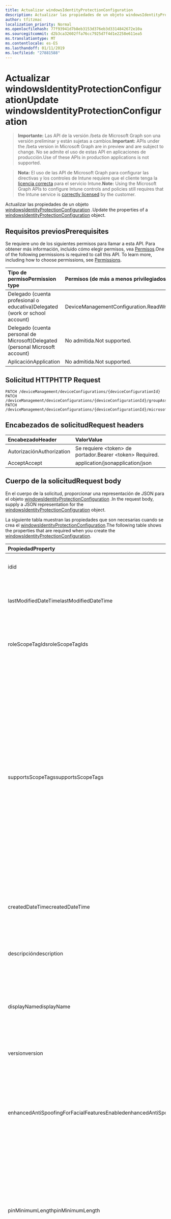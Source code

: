 ```yaml
---
title: Actualizar windowsIdentityProtectionConfiguration
description: Actualizar las propiedades de un objeto windowsIdentityProtectionConfiguration.
author: tfitzmac
localization_priority: Normal
ms.openlocfilehash: 77f93941d7b8eb3153d376eb3d3314842672e10a
ms.sourcegitcommit: d2b3ca32602ffa76cc7925d7f4d1e2258e611ea5
ms.translationtype: MT
ms.contentlocale: es-ES
ms.lasthandoff: 01/11/2019
ms.locfileid: "27881588"
---
```

# <a name="update-windowsidentityprotectionconfiguration"></a><span data-ttu-id="b2ccf-103">Actualizar windowsIdentityProtectionConfiguration</span><span class="sxs-lookup"><span data-stu-id="b2ccf-103">Update windowsIdentityProtectionConfiguration</span></span>

> <span data-ttu-id="b2ccf-104">**Importante:** Las API de la versión /beta de Microsoft Graph son una versión preliminar y están sujetas a cambios.</span><span class="sxs-lookup"><span data-stu-id="b2ccf-104">**Important:** APIs under the /beta version in Microsoft Graph are in preview and are subject to change.</span></span> <span data-ttu-id="b2ccf-105">No se admite el uso de estas API en aplicaciones de producción.</span><span class="sxs-lookup"><span data-stu-id="b2ccf-105">Use of these APIs in production applications is not supported.</span></span>

> <span data-ttu-id="b2ccf-106">**Nota:** El uso de las API de Microsoft Graph para configurar las directivas y los controles de Intune requiere que el cliente tenga la [licencia correcta](https://go.microsoft.com/fwlink/?linkid=839381) para el servicio Intune.</span><span class="sxs-lookup"><span data-stu-id="b2ccf-106">**Note:** Using the Microsoft Graph APIs to configure Intune controls and policies still requires that the Intune service is [correctly licensed](https://go.microsoft.com/fwlink/?linkid=839381) by the customer.</span></span>

<span data-ttu-id="b2ccf-107">Actualizar las propiedades de un objeto [windowsIdentityProtectionConfiguration](../resources/intune-deviceconfig-windowsidentityprotectionconfiguration.md) .</span><span class="sxs-lookup"><span data-stu-id="b2ccf-107">Update the properties of a [windowsIdentityProtectionConfiguration](../resources/intune-deviceconfig-windowsidentityprotectionconfiguration.md) object.</span></span>
## <a name="prerequisites"></a><span data-ttu-id="b2ccf-108">Requisitos previos</span><span class="sxs-lookup"><span data-stu-id="b2ccf-108">Prerequisites</span></span>
<span data-ttu-id="b2ccf-p102">Se requiere uno de los siguientes permisos para llamar a esta API. Para obtener más información, incluido cómo elegir permisos, vea [Permisos](/graph/permissions-reference).</span><span class="sxs-lookup"><span data-stu-id="b2ccf-p102">One of the following permissions is required to call this API. To learn more, including how to choose permissions, see [Permissions](/graph/permissions-reference).</span></span>

|<span data-ttu-id="b2ccf-111">Tipo de permiso</span><span class="sxs-lookup"><span data-stu-id="b2ccf-111">Permission type</span></span>|<span data-ttu-id="b2ccf-112">Permisos (de más a menos privilegiados)</span><span class="sxs-lookup"><span data-stu-id="b2ccf-112">Permissions (from most to least privileged)</span></span>|
|:---|:---|
|<span data-ttu-id="b2ccf-113">Delegado (cuenta profesional o educativa)</span><span class="sxs-lookup"><span data-stu-id="b2ccf-113">Delegated (work or school account)</span></span>|<span data-ttu-id="b2ccf-114">DeviceManagementConfiguration.ReadWrite.All</span><span class="sxs-lookup"><span data-stu-id="b2ccf-114">DeviceManagementConfiguration.ReadWrite.All</span></span>|
|<span data-ttu-id="b2ccf-115">Delegado (cuenta personal de Microsoft)</span><span class="sxs-lookup"><span data-stu-id="b2ccf-115">Delegated (personal Microsoft account)</span></span>|<span data-ttu-id="b2ccf-116">No admitida.</span><span class="sxs-lookup"><span data-stu-id="b2ccf-116">Not supported.</span></span>|
|<span data-ttu-id="b2ccf-117">Aplicación</span><span class="sxs-lookup"><span data-stu-id="b2ccf-117">Application</span></span>|<span data-ttu-id="b2ccf-118">No admitida.</span><span class="sxs-lookup"><span data-stu-id="b2ccf-118">Not supported.</span></span>|

## <a name="http-request"></a><span data-ttu-id="b2ccf-119">Solicitud HTTP</span><span class="sxs-lookup"><span data-stu-id="b2ccf-119">HTTP Request</span></span>
<!-- {
  "blockType": "ignored"
}
-->
``` http
PATCH /deviceManagement/deviceConfigurations/{deviceConfigurationId}
PATCH /deviceManagement/deviceConfigurations/{deviceConfigurationId}/groupAssignments/{deviceConfigurationGroupAssignmentId}/deviceConfiguration
PATCH /deviceManagement/deviceConfigurations/{deviceConfigurationId}/microsoft.graph.windowsDomainJoinConfiguration/networkAccessConfigurations/{deviceConfigurationId}
```

## <a name="request-headers"></a><span data-ttu-id="b2ccf-120">Encabezados de solicitud</span><span class="sxs-lookup"><span data-stu-id="b2ccf-120">Request headers</span></span>
|<span data-ttu-id="b2ccf-121">Encabezado</span><span class="sxs-lookup"><span data-stu-id="b2ccf-121">Header</span></span>|<span data-ttu-id="b2ccf-122">Valor</span><span class="sxs-lookup"><span data-stu-id="b2ccf-122">Value</span></span>|
|:---|:---|
|<span data-ttu-id="b2ccf-123">Autorización</span><span class="sxs-lookup"><span data-stu-id="b2ccf-123">Authorization</span></span>|<span data-ttu-id="b2ccf-124">Se requiere &lt;token&gt; de portador.</span><span class="sxs-lookup"><span data-stu-id="b2ccf-124">Bearer &lt;token&gt; Required.</span></span>|
|<span data-ttu-id="b2ccf-125">Accept</span><span class="sxs-lookup"><span data-stu-id="b2ccf-125">Accept</span></span>|<span data-ttu-id="b2ccf-126">application/json</span><span class="sxs-lookup"><span data-stu-id="b2ccf-126">application/json</span></span>|

## <a name="request-body"></a><span data-ttu-id="b2ccf-127">Cuerpo de la solicitud</span><span class="sxs-lookup"><span data-stu-id="b2ccf-127">Request body</span></span>
<span data-ttu-id="b2ccf-128">En el cuerpo de la solicitud, proporcionar una representación de JSON para el objeto [windowsIdentityProtectionConfiguration](../resources/intune-deviceconfig-windowsidentityprotectionconfiguration.md) .</span><span class="sxs-lookup"><span data-stu-id="b2ccf-128">In the request body, supply a JSON representation for the [windowsIdentityProtectionConfiguration](../resources/intune-deviceconfig-windowsidentityprotectionconfiguration.md) object.</span></span>

<span data-ttu-id="b2ccf-129">La siguiente tabla muestran las propiedades que son necesarias cuando se crea el [windowsIdentityProtectionConfiguration](../resources/intune-deviceconfig-windowsidentityprotectionconfiguration.md).</span><span class="sxs-lookup"><span data-stu-id="b2ccf-129">The following table shows the properties that are required when you create the [windowsIdentityProtectionConfiguration](../resources/intune-deviceconfig-windowsidentityprotectionconfiguration.md).</span></span>

|<span data-ttu-id="b2ccf-130">Propiedad</span><span class="sxs-lookup"><span data-stu-id="b2ccf-130">Property</span></span>|<span data-ttu-id="b2ccf-131">Tipo</span><span class="sxs-lookup"><span data-stu-id="b2ccf-131">Type</span></span>|<span data-ttu-id="b2ccf-132">Descripción</span><span class="sxs-lookup"><span data-stu-id="b2ccf-132">Description</span></span>|
|:---|:---|:---|
|<span data-ttu-id="b2ccf-133">id</span><span class="sxs-lookup"><span data-stu-id="b2ccf-133">id</span></span>|<span data-ttu-id="b2ccf-134">Cadena</span><span class="sxs-lookup"><span data-stu-id="b2ccf-134">String</span></span>|<span data-ttu-id="b2ccf-135">Clave de la entidad.</span><span class="sxs-lookup"><span data-stu-id="b2ccf-135">Key of the entity.</span></span> <span data-ttu-id="b2ccf-136">Heredado de [deviceConfiguration](../resources/intune-deviceconfig-deviceconfiguration.md)</span><span class="sxs-lookup"><span data-stu-id="b2ccf-136">Inherited from [deviceConfiguration](../resources/intune-deviceconfig-deviceconfiguration.md)</span></span>|
|<span data-ttu-id="b2ccf-137">lastModifiedDateTime</span><span class="sxs-lookup"><span data-stu-id="b2ccf-137">lastModifiedDateTime</span></span>|<span data-ttu-id="b2ccf-138">DateTimeOffset</span><span class="sxs-lookup"><span data-stu-id="b2ccf-138">DateTimeOffset</span></span>|<span data-ttu-id="b2ccf-139">Fecha y hora en la que se modificó el objeto por última vez.</span><span class="sxs-lookup"><span data-stu-id="b2ccf-139">DateTime the object was last modified.</span></span> <span data-ttu-id="b2ccf-140">Heredado de [deviceConfiguration](../resources/intune-deviceconfig-deviceconfiguration.md)</span><span class="sxs-lookup"><span data-stu-id="b2ccf-140">Inherited from [deviceConfiguration](../resources/intune-deviceconfig-deviceconfiguration.md)</span></span>|
|<span data-ttu-id="b2ccf-141">roleScopeTagIds</span><span class="sxs-lookup"><span data-stu-id="b2ccf-141">roleScopeTagIds</span></span>|<span data-ttu-id="b2ccf-142">Colección String</span><span class="sxs-lookup"><span data-stu-id="b2ccf-142">String collection</span></span>|<span data-ttu-id="b2ccf-143">Lista de etiquetas de ámbito para esta instancia de entidad.</span><span class="sxs-lookup"><span data-stu-id="b2ccf-143">List of Scope Tags for this Entity instance.</span></span> <span data-ttu-id="b2ccf-144">Heredado de [deviceConfiguration](../resources/intune-deviceconfig-deviceconfiguration.md)</span><span class="sxs-lookup"><span data-stu-id="b2ccf-144">Inherited from [deviceConfiguration](../resources/intune-deviceconfig-deviceconfiguration.md)</span></span>|
|<span data-ttu-id="b2ccf-145">supportsScopeTags</span><span class="sxs-lookup"><span data-stu-id="b2ccf-145">supportsScopeTags</span></span>|<span data-ttu-id="b2ccf-146">Booleano</span><span class="sxs-lookup"><span data-stu-id="b2ccf-146">Boolean</span></span>|<span data-ttu-id="b2ccf-147">Indica si la configuración del dispositivo subyacente admite la asignación de etiquetas de ámbito.</span><span class="sxs-lookup"><span data-stu-id="b2ccf-147">Indicates whether or not the underlying Device Configuration supports the assignment of scope tags.</span></span> <span data-ttu-id="b2ccf-148">No se permite la asignación a la propiedad ScopeTags cuando este valor es false y entidades no estará visibles para los usuarios con ámbito.</span><span class="sxs-lookup"><span data-stu-id="b2ccf-148">Assigning to the ScopeTags property is not allowed when this value is false and entities will not be visible to scoped users.</span></span> <span data-ttu-id="b2ccf-149">Esto se produce para las directivas de heredado creadas en Silverlight y se puede resolver por eliminar y volver a crear la directiva en el Portal de Azure.</span><span class="sxs-lookup"><span data-stu-id="b2ccf-149">This occurs for Legacy policies created in Silverlight and can be resolved by deleting and recreating the policy in the Azure Portal.</span></span> <span data-ttu-id="b2ccf-150">Esta propiedad es de sólo lectura.</span><span class="sxs-lookup"><span data-stu-id="b2ccf-150">This property is read-only.</span></span> <span data-ttu-id="b2ccf-151">Heredado de [deviceConfiguration](../resources/intune-deviceconfig-deviceconfiguration.md)</span><span class="sxs-lookup"><span data-stu-id="b2ccf-151">Inherited from [deviceConfiguration](../resources/intune-deviceconfig-deviceconfiguration.md)</span></span>|
|<span data-ttu-id="b2ccf-152">createdDateTime</span><span class="sxs-lookup"><span data-stu-id="b2ccf-152">createdDateTime</span></span>|<span data-ttu-id="b2ccf-153">DateTimeOffset</span><span class="sxs-lookup"><span data-stu-id="b2ccf-153">DateTimeOffset</span></span>|<span data-ttu-id="b2ccf-154">Fecha y hora en la que se creó el objeto.</span><span class="sxs-lookup"><span data-stu-id="b2ccf-154">DateTime the object was created.</span></span> <span data-ttu-id="b2ccf-155">Heredado de [deviceConfiguration](../resources/intune-deviceconfig-deviceconfiguration.md)</span><span class="sxs-lookup"><span data-stu-id="b2ccf-155">Inherited from [deviceConfiguration](../resources/intune-deviceconfig-deviceconfiguration.md)</span></span>|
|<span data-ttu-id="b2ccf-156">descripción</span><span class="sxs-lookup"><span data-stu-id="b2ccf-156">description</span></span>|<span data-ttu-id="b2ccf-157">Cadena</span><span class="sxs-lookup"><span data-stu-id="b2ccf-157">String</span></span>|<span data-ttu-id="b2ccf-158">Descripción proporcionada por el administrador de la configuración del dispositivo.</span><span class="sxs-lookup"><span data-stu-id="b2ccf-158">Admin provided description of the Device Configuration.</span></span> <span data-ttu-id="b2ccf-159">Heredado de [deviceConfiguration](../resources/intune-deviceconfig-deviceconfiguration.md)</span><span class="sxs-lookup"><span data-stu-id="b2ccf-159">Inherited from [deviceConfiguration](../resources/intune-deviceconfig-deviceconfiguration.md)</span></span>|
|<span data-ttu-id="b2ccf-160">displayName</span><span class="sxs-lookup"><span data-stu-id="b2ccf-160">displayName</span></span>|<span data-ttu-id="b2ccf-161">Cadena</span><span class="sxs-lookup"><span data-stu-id="b2ccf-161">String</span></span>|<span data-ttu-id="b2ccf-162">Nombre proporcionado por el administrador de la configuración del dispositivo.</span><span class="sxs-lookup"><span data-stu-id="b2ccf-162">Admin provided name of the device configuration.</span></span> <span data-ttu-id="b2ccf-163">Heredado de [deviceConfiguration](../resources/intune-deviceconfig-deviceconfiguration.md)</span><span class="sxs-lookup"><span data-stu-id="b2ccf-163">Inherited from [deviceConfiguration](../resources/intune-deviceconfig-deviceconfiguration.md)</span></span>|
|<span data-ttu-id="b2ccf-164">version</span><span class="sxs-lookup"><span data-stu-id="b2ccf-164">version</span></span>|<span data-ttu-id="b2ccf-165">Int32</span><span class="sxs-lookup"><span data-stu-id="b2ccf-165">Int32</span></span>|<span data-ttu-id="b2ccf-166">Versión de la configuración del dispositivo.</span><span class="sxs-lookup"><span data-stu-id="b2ccf-166">Version of the device configuration.</span></span> <span data-ttu-id="b2ccf-167">Heredado de [deviceConfiguration](../resources/intune-deviceconfig-deviceconfiguration.md)</span><span class="sxs-lookup"><span data-stu-id="b2ccf-167">Inherited from [deviceConfiguration](../resources/intune-deviceconfig-deviceconfiguration.md)</span></span>|
|<span data-ttu-id="b2ccf-168">enhancedAntiSpoofingForFacialFeaturesEnabled</span><span class="sxs-lookup"><span data-stu-id="b2ccf-168">enhancedAntiSpoofingForFacialFeaturesEnabled</span></span>|<span data-ttu-id="b2ccf-169">Booleano</span><span class="sxs-lookup"><span data-stu-id="b2ccf-169">Boolean</span></span>|<span data-ttu-id="b2ccf-170">Valor booleano que se usa para permitir mejorada contra la suplantación de reconocimiento de característica faciales acerca de la autenticación de Windows Hola cara.</span><span class="sxs-lookup"><span data-stu-id="b2ccf-170">Boolean value used to enable enhanced anti-spoofing for facial feature recognition on Windows Hello face authentication.</span></span>|
|<span data-ttu-id="b2ccf-171">pinMinimumLength</span><span class="sxs-lookup"><span data-stu-id="b2ccf-171">pinMinimumLength</span></span>|<span data-ttu-id="b2ccf-172">Int32</span><span class="sxs-lookup"><span data-stu-id="b2ccf-172">Int32</span></span>|<span data-ttu-id="b2ccf-173">Valor entero que establece el número mínimo de caracteres necesarios para el Windows Hello de PIN de negocio.</span><span class="sxs-lookup"><span data-stu-id="b2ccf-173">Integer value that sets the minimum number of characters required for the Windows Hello for Business PIN.</span></span> <span data-ttu-id="b2ccf-174">Los valores válidos son de 4 a 127 inclusive y menor o igual que el valor establecido para el PIN máximo.</span><span class="sxs-lookup"><span data-stu-id="b2ccf-174">Valid values are 4 to 127 inclusive and less than or equal to the value set for the maximum PIN.</span></span> <span data-ttu-id="b2ccf-175">Valores válidos 4 a 127</span><span class="sxs-lookup"><span data-stu-id="b2ccf-175">Valid values 4 to 127</span></span>|
|<span data-ttu-id="b2ccf-176">pinMaximumLength</span><span class="sxs-lookup"><span data-stu-id="b2ccf-176">pinMaximumLength</span></span>|<span data-ttu-id="b2ccf-177">Int32</span><span class="sxs-lookup"><span data-stu-id="b2ccf-177">Int32</span></span>|<span data-ttu-id="b2ccf-178">Valor entero que establece el número máximo de caracteres permitidos para el trabajo PIN.</span><span class="sxs-lookup"><span data-stu-id="b2ccf-178">Integer value that sets the maximum number of characters allowed for the work PIN.</span></span> <span data-ttu-id="b2ccf-179">Los valores válidos son de 4 a 127 inclusive y mayor o igual que el valor establecido para el PIN mínimo.</span><span class="sxs-lookup"><span data-stu-id="b2ccf-179">Valid values are 4 to 127 inclusive and greater than or equal to the value set for the minimum PIN.</span></span> <span data-ttu-id="b2ccf-180">Valores válidos 4 a 127</span><span class="sxs-lookup"><span data-stu-id="b2ccf-180">Valid values 4 to 127</span></span>|
|<span data-ttu-id="b2ccf-181">pinUppercaseCharactersUsage</span><span class="sxs-lookup"><span data-stu-id="b2ccf-181">pinUppercaseCharactersUsage</span></span>|[<span data-ttu-id="b2ccf-182">configurationUsage</span><span class="sxs-lookup"><span data-stu-id="b2ccf-182">configurationUsage</span></span>](../resources/intune-deviceconfig-configurationusage.md)|<span data-ttu-id="b2ccf-183">Este valor configura el uso de caracteres en mayúsculas en el Windows Hello para profesionales PIN.</span><span class="sxs-lookup"><span data-stu-id="b2ccf-183">This value configures the use of uppercase characters in the Windows Hello for Business PIN.</span></span> <span data-ttu-id="b2ccf-184">Los valores posibles son: `blocked`, `required` y `allowed`.</span><span class="sxs-lookup"><span data-stu-id="b2ccf-184">Possible values are: `blocked`, `required`, `allowed`.</span></span>|
|<span data-ttu-id="b2ccf-185">pinLowercaseCharactersUsage</span><span class="sxs-lookup"><span data-stu-id="b2ccf-185">pinLowercaseCharactersUsage</span></span>|[<span data-ttu-id="b2ccf-186">configurationUsage</span><span class="sxs-lookup"><span data-stu-id="b2ccf-186">configurationUsage</span></span>](../resources/intune-deviceconfig-configurationusage.md)|<span data-ttu-id="b2ccf-187">Este valor configura el uso de caracteres en minúsculas en el Windows Hello para profesionales PIN.</span><span class="sxs-lookup"><span data-stu-id="b2ccf-187">This value configures the use of lowercase characters in the Windows Hello for Business PIN.</span></span> <span data-ttu-id="b2ccf-188">Los valores posibles son: `blocked`, `required` y `allowed`.</span><span class="sxs-lookup"><span data-stu-id="b2ccf-188">Possible values are: `blocked`, `required`, `allowed`.</span></span>|
|<span data-ttu-id="b2ccf-189">pinSpecialCharactersUsage</span><span class="sxs-lookup"><span data-stu-id="b2ccf-189">pinSpecialCharactersUsage</span></span>|[<span data-ttu-id="b2ccf-190">configurationUsage</span><span class="sxs-lookup"><span data-stu-id="b2ccf-190">configurationUsage</span></span>](../resources/intune-deviceconfig-configurationusage.md)|<span data-ttu-id="b2ccf-191">Controla la capacidad de usar caracteres especiales en el Windows Hello para profesionales PIN.</span><span class="sxs-lookup"><span data-stu-id="b2ccf-191">Controls the ability to use special characters in the Windows Hello for Business PIN.</span></span> <span data-ttu-id="b2ccf-192">Los valores posibles son: `blocked`, `required` y `allowed`.</span><span class="sxs-lookup"><span data-stu-id="b2ccf-192">Possible values are: `blocked`, `required`, `allowed`.</span></span>|
|<span data-ttu-id="b2ccf-193">pinExpirationInDays</span><span class="sxs-lookup"><span data-stu-id="b2ccf-193">pinExpirationInDays</span></span>|<span data-ttu-id="b2ccf-194">Int32</span><span class="sxs-lookup"><span data-stu-id="b2ccf-194">Int32</span></span>|<span data-ttu-id="b2ccf-195">Valor entero especifica el período (en días) que se puede usar un NIP antes de que el sistema requiere que el usuario que la cambie.</span><span class="sxs-lookup"><span data-stu-id="b2ccf-195">Integer value specifies the period (in days) that a PIN can be used before the system requires the user to change it.</span></span> <span data-ttu-id="b2ccf-196">Los valores válidos son 0 a 730 inclusive.</span><span class="sxs-lookup"><span data-stu-id="b2ccf-196">Valid values are 0 to 730 inclusive.</span></span> <span data-ttu-id="b2ccf-197">Valores válidos de 0 a 730.</span><span class="sxs-lookup"><span data-stu-id="b2ccf-197">Valid values 0 to 730</span></span>|
|<span data-ttu-id="b2ccf-198">pinPreviousBlockCount</span><span class="sxs-lookup"><span data-stu-id="b2ccf-198">pinPreviousBlockCount</span></span>|<span data-ttu-id="b2ccf-199">Int32</span><span class="sxs-lookup"><span data-stu-id="b2ccf-199">Int32</span></span>|<span data-ttu-id="b2ccf-200">Controla la capacidad para impedir que los usuarios utilicen más allá de los PIN.</span><span class="sxs-lookup"><span data-stu-id="b2ccf-200">Controls the ability to prevent users from using past PINs.</span></span> <span data-ttu-id="b2ccf-201">Esto se debe establecer entre 0 y 50, ambos inclusive, y el PIN del usuario actual se incluye en ese número.</span><span class="sxs-lookup"><span data-stu-id="b2ccf-201">This must be set between 0 and 50, inclusive, and the current PIN of the user is included in that count.</span></span> <span data-ttu-id="b2ccf-202">Si se establece en 0, anterior no se almacenan los PIN.</span><span class="sxs-lookup"><span data-stu-id="b2ccf-202">If set to 0, previous PINs are not stored.</span></span> <span data-ttu-id="b2ccf-203">No se conserva el historial de PIN a través de un PIN restablecer.</span><span class="sxs-lookup"><span data-stu-id="b2ccf-203">PIN history is not preserved through a PIN reset.</span></span> <span data-ttu-id="b2ccf-204">Valores válidos de 0 a 50.</span><span class="sxs-lookup"><span data-stu-id="b2ccf-204">Valid values 0 to 50</span></span>|
|<span data-ttu-id="b2ccf-205">pinRecoveryEnabled</span><span class="sxs-lookup"><span data-stu-id="b2ccf-205">pinRecoveryEnabled</span></span>|<span data-ttu-id="b2ccf-206">Booleano</span><span class="sxs-lookup"><span data-stu-id="b2ccf-206">Boolean</span></span>|<span data-ttu-id="b2ccf-207">Valor booleano que permite a un usuario cambiar su PIN mediante el Windows Hello para servicio de recuperación de PIN de negocio.</span><span class="sxs-lookup"><span data-stu-id="b2ccf-207">Boolean value that enables a user to change their PIN by using the Windows Hello for Business PIN recovery service.</span></span>|
|<span data-ttu-id="b2ccf-208">securityDeviceRequired</span><span class="sxs-lookup"><span data-stu-id="b2ccf-208">securityDeviceRequired</span></span>|<span data-ttu-id="b2ccf-209">Booleano</span><span class="sxs-lookup"><span data-stu-id="b2ccf-209">Boolean</span></span>|<span data-ttu-id="b2ccf-210">Controla si se debe requerir un módulo de plataforma segura (TPM) para aprovisionamiento Windows Hello para la empresa.</span><span class="sxs-lookup"><span data-stu-id="b2ccf-210">Controls whether to require a Trusted Platform Module (TPM) for provisioning Windows Hello for Business.</span></span> <span data-ttu-id="b2ccf-211">Un TPM proporciona una ventaja de seguridad adicional en que los datos almacenados en él no se puede usar en otros dispositivos.</span><span class="sxs-lookup"><span data-stu-id="b2ccf-211">A TPM provides an additional security benefit in that data stored on it cannot be used on other devices.</span></span> <span data-ttu-id="b2ccf-212">Si se establece en False, todos los dispositivos pueden aprovisionar Windows Hello para la empresa, incluso si no hay un TPM utilizable.</span><span class="sxs-lookup"><span data-stu-id="b2ccf-212">If set to False, all devices can provision Windows Hello for Business even if there is not a usable TPM.</span></span>|
|<span data-ttu-id="b2ccf-213">unlockWithBiometricsEnabled</span><span class="sxs-lookup"><span data-stu-id="b2ccf-213">unlockWithBiometricsEnabled</span></span>|<span data-ttu-id="b2ccf-214">Booleano</span><span class="sxs-lookup"><span data-stu-id="b2ccf-214">Boolean</span></span>|<span data-ttu-id="b2ccf-215">Controla el uso de gestos biométricas, como cara y de huella digital, como una alternativa a la Windows Hola de PIN de negocio.</span><span class="sxs-lookup"><span data-stu-id="b2ccf-215">Controls the use of biometric gestures, such as face and fingerprint, as an alternative to the Windows Hello for Business PIN.</span></span>  <span data-ttu-id="b2ccf-216">Si se establece en False, biométricas gestos no se permite.</span><span class="sxs-lookup"><span data-stu-id="b2ccf-216">If set to False, biometric gestures are not allowed.</span></span> <span data-ttu-id="b2ccf-217">Los usuarios aún deben configurar un PIN como una copia de seguridad en caso de errores.</span><span class="sxs-lookup"><span data-stu-id="b2ccf-217">Users must still configure a PIN as a backup in case of failures.</span></span>|
|<span data-ttu-id="b2ccf-218">useCertificatesForOnPremisesAuthEnabled</span><span class="sxs-lookup"><span data-stu-id="b2ccf-218">useCertificatesForOnPremisesAuthEnabled</span></span>|<span data-ttu-id="b2ccf-219">Booleano</span><span class="sxs-lookup"><span data-stu-id="b2ccf-219">Boolean</span></span>|<span data-ttu-id="b2ccf-220">Valor booleano que permite Windows Hello para la empresa a usar certificados para autenticar los recursos locales.</span><span class="sxs-lookup"><span data-stu-id="b2ccf-220">Boolean value that enables Windows Hello for Business to use certificates to authenticate on-premise resources.</span></span>|
|<span data-ttu-id="b2ccf-221">windowsHelloForBusinessBlocked</span><span class="sxs-lookup"><span data-stu-id="b2ccf-221">windowsHelloForBusinessBlocked</span></span>|<span data-ttu-id="b2ccf-222">Booleano</span><span class="sxs-lookup"><span data-stu-id="b2ccf-222">Boolean</span></span>|<span data-ttu-id="b2ccf-223">Valor booleano que bloquea Windows Hello para la empresa como un método para iniciar sesión en Windows.</span><span class="sxs-lookup"><span data-stu-id="b2ccf-223">Boolean value that blocks Windows Hello for Business as a method for signing into Windows.</span></span>|



## <a name="response"></a><span data-ttu-id="b2ccf-224">Respuesta</span><span class="sxs-lookup"><span data-stu-id="b2ccf-224">Response</span></span>
<span data-ttu-id="b2ccf-225">Si tiene éxito, este método devuelve una `200 OK` código de respuesta y un objeto actualizado [windowsIdentityProtectionConfiguration](../resources/intune-deviceconfig-windowsidentityprotectionconfiguration.md) en el cuerpo de la respuesta.</span><span class="sxs-lookup"><span data-stu-id="b2ccf-225">If successful, this method returns a `200 OK` response code and an updated [windowsIdentityProtectionConfiguration](../resources/intune-deviceconfig-windowsidentityprotectionconfiguration.md) object in the response body.</span></span>

## <a name="example"></a><span data-ttu-id="b2ccf-226">Ejemplo</span><span class="sxs-lookup"><span data-stu-id="b2ccf-226">Example</span></span>
### <a name="request"></a><span data-ttu-id="b2ccf-227">Solicitud</span><span class="sxs-lookup"><span data-stu-id="b2ccf-227">Request</span></span>
<span data-ttu-id="b2ccf-228">Aquí tiene un ejemplo de la solicitud.</span><span class="sxs-lookup"><span data-stu-id="b2ccf-228">Here is an example of the request.</span></span>
``` http
PATCH https://graph.microsoft.com/beta/deviceManagement/deviceConfigurations/{deviceConfigurationId}
Content-type: application/json
Content-length: 761

{
  "lastModifiedDateTime": "2017-01-01T00:00:35.1329464-08:00",
  "roleScopeTagIds": [
    "Role Scope Tag Ids value"
  ],
  "supportsScopeTags": true,
  "description": "Description value",
  "displayName": "Display Name value",
  "version": 7,
  "enhancedAntiSpoofingForFacialFeaturesEnabled": true,
  "pinMinimumLength": 0,
  "pinMaximumLength": 0,
  "pinUppercaseCharactersUsage": "required",
  "pinLowercaseCharactersUsage": "required",
  "pinSpecialCharactersUsage": "required",
  "pinExpirationInDays": 3,
  "pinPreviousBlockCount": 5,
  "pinRecoveryEnabled": true,
  "securityDeviceRequired": true,
  "unlockWithBiometricsEnabled": true,
  "useCertificatesForOnPremisesAuthEnabled": true,
  "windowsHelloForBusinessBlocked": true
}
```

### <a name="response"></a><span data-ttu-id="b2ccf-229">Respuesta</span><span class="sxs-lookup"><span data-stu-id="b2ccf-229">Response</span></span>
<span data-ttu-id="b2ccf-p120">Aquí tiene un ejemplo de la respuesta. Nota: Puede que el objeto de respuesta que aparece aquí se trunque para abreviar. Todas las propiedades se devolverán de una llamada real.</span><span class="sxs-lookup"><span data-stu-id="b2ccf-p120">Here is an example of the response. Note: The response object shown here may be truncated for brevity. All of the properties will be returned from an actual call.</span></span>
``` http
HTTP/1.1 200 OK
Content-Type: application/json
Content-Length: 946

{
  "@odata.type": "#microsoft.graph.windowsIdentityProtectionConfiguration",
  "id": "b2e64303-4303-b2e6-0343-e6b20343e6b2",
  "lastModifiedDateTime": "2017-01-01T00:00:35.1329464-08:00",
  "roleScopeTagIds": [
    "Role Scope Tag Ids value"
  ],
  "supportsScopeTags": true,
  "createdDateTime": "2017-01-01T00:02:43.5775965-08:00",
  "description": "Description value",
  "displayName": "Display Name value",
  "version": 7,
  "enhancedAntiSpoofingForFacialFeaturesEnabled": true,
  "pinMinimumLength": 0,
  "pinMaximumLength": 0,
  "pinUppercaseCharactersUsage": "required",
  "pinLowercaseCharactersUsage": "required",
  "pinSpecialCharactersUsage": "required",
  "pinExpirationInDays": 3,
  "pinPreviousBlockCount": 5,
  "pinRecoveryEnabled": true,
  "securityDeviceRequired": true,
  "unlockWithBiometricsEnabled": true,
  "useCertificatesForOnPremisesAuthEnabled": true,
  "windowsHelloForBusinessBlocked": true
}
```





